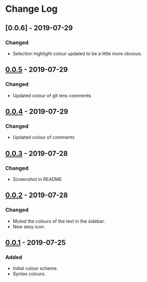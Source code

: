 # Change Log

## [0.0.6] - 2019-07-29
### Changed
- Selection highlight colour updated to be a little more obvious.

## [0.0.5] - 2019-07-29
### Changed
- Updated colour of git lens comments

## [0.0.4] - 2019-07-29
### Changed
- Updated colour of comments

## [0.0.3] - 2019-07-28
### Changed
- Screenshot in README

## [0.0.2] - 2019-07-28
### Changed
- Muted the colours of the text in the sidebar.
- New sexy icon.

## [0.0.1] - 2019-07-25
### Added
- Initial colour scheme.
- Syntax colours.

[0.0.5]: https://github.com/iambenzo/vscode-theme-nyx/compare/0.0.5...0.0.6
[0.0.5]: https://github.com/iambenzo/vscode-theme-nyx/compare/0.0.4...0.0.5
[0.0.4]: https://github.com/iambenzo/vscode-theme-nyx/compare/0.0.3...0.0.4
[0.0.3]: https://github.com/iambenzo/vscode-theme-nyx/compare/0.0.2...0.0.3
[0.0.2]: https://github.com/iambenzo/vscode-theme-nyx/compare/0.0.1...0.0.2
[0.0.1]: https://github.com/iambenzo/vscode-theme-nyx/releases/tag/0.0.1